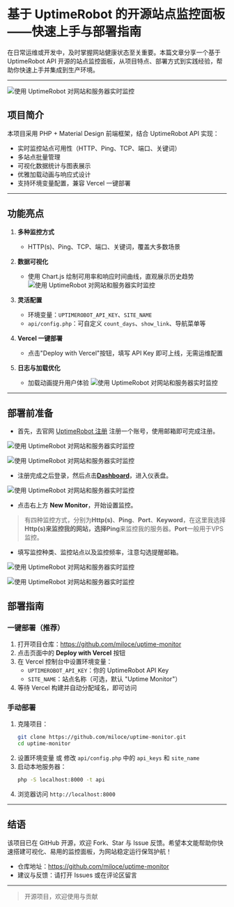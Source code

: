 # 基于 UptimeRobot 的开源站点监控面板——快速上手与部署指南

在日常运维或开发中，及时掌握网站健康状态至关重要。本篇文章分享一个基于 UptimeRobot API 开源的站点监控面板，从项目特点、部署方式到实践经验，帮助你快速上手并集成到生产环境。

---
![使用 UptimeRobot 对网站和服务器实时监控](https://cdn.jsdelivr.net/gh/miloce/uptime-monitor/img/7.png)
## 项目简介

本项目采用 PHP + Material Design 前端框架，结合 UptimeRobot API 实现：

- 实时监控站点可用性（HTTP、Ping、TCP、端口、关键词）
- 多站点批量管理
- 可视化数据统计与图表展示
- 优雅加载动画与响应式设计
- 支持环境变量配置，兼容 Vercel 一键部署

---

## 功能亮点

1. **多种监控方式**
   - HTTP(s)、Ping、TCP、端口、关键词，覆盖大多数场景

2. **数据可视化**
   - 使用 Chart.js 绘制可用率和响应时间曲线，直观展示历史趋势
![使用 UptimeRobot 对网站和服务器实时监控](https://cdn.jsdelivr.net/gh/miloce/uptime-monitor/img/8.png)
3. **灵活配置**
   - 环境变量：`UPTIMEROBOT_API_KEY`、`SITE_NAME`
   - `api/config.php`：可自定义 `count_days`、`show_link`、导航菜单等

4. **Vercel 一键部署**
   - 点击"Deploy with Vercel"按钮，填写 API Key 即可上线，无需运维配置

5. **日志与加载优化**
   - 加载动画提升用户体验
![使用 UptimeRobot 对网站和服务器实时监控](https://cdn.jsdelivr.net/gh/miloce/uptime-monitor/img/9.png)

---

## 部署前准备

- 首先，去官网 [UptimeRobot 注册](https://dashboard.uptimerobot.com/sign-up) 注册一个账号，使用邮箱即可完成注册。

![使用 UptimeRobot 对网站和服务器实时监控](https://cdn.jsdelivr.net/gh/miloce/uptime-monitor/img/1.png)

![使用 UptimeRobot 对网站和服务器实时监控](https://cdn.jsdelivr.net/gh/miloce/uptime-monitor/img/2.png)

- 注册完成之后登录，然后点击[**Dashboard**](https://dashboard.uptimerobot.com/)，进入仪表盘。

![使用 UptimeRobot 对网站和服务器实时监控](https://cdn.jsdelivr.net/gh/miloce/uptime-monitor/img/3.png)

- 点击右上方 **New Monitor**，开始设置监控。

> 有四种监控方式，分别为**Http(s)**、**Ping**、**Port**、**Keyword**，在这里我选择**Http(s)**来监控我的网站，选择**Ping**来监控我的服务器。**Port**一般用于VPS监控。

- 填写监控种类、监控站点以及监控频率，注意勾选提醒邮箱。

![使用 UptimeRobot 对网站和服务器实时监控](https://cdn.jsdelivr.net/gh/miloce/uptime-monitor/img/4.png)

![使用 UptimeRobot 对网站和服务器实时监控](https://cdn.jsdelivr.net/gh/miloce/uptime-monitor/img/5.png)

## 部署指南

### 一键部署（推荐）

1. 打开项目仓库：<https://github.com/miloce/uptime-monitor>
2. 点击页面中的 **Deploy with Vercel** 按钮
3. 在 Vercel 控制台中设置环境变量：
   - `UPTIMEROBOT_API_KEY`：你的 UptimeRobot API Key
   - `SITE_NAME`：站点名称（可选，默认 "Uptime Monitor"）
4. 等待 Vercel 构建并自动分配域名，即可访问

### 手动部署

1. 克隆项目：
   ```bash
   git clone https://github.com/miloce/uptime-monitor.git
   cd uptime-monitor
   ```
2. 设置环境变量 或 修改 `api/config.php` 中的 `api_keys` 和 `site_name`
3. 启动本地服务器：
   ```bash
   php -S localhost:8000 -t api
   ```
4. 浏览器访问 `http://localhost:8000`


---

## 结语

该项目已在 GitHub 开源，欢迎 Fork、Star 与 Issue 反馈。希望本文能帮助你快速搭建可视化、易用的监控面板，为网站稳定运行保驾护航！

- 仓库地址：<https://github.com/miloce/uptime-monitor>
- 建议与反馈：请打开 Issues 或在评论区留言

---

> 开源项目，欢迎使用与贡献 